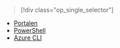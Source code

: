 > [!div class="op_single_selector"]
- [Portalen](../articles/virtual-network/virtual-network-manage-nsg-arm-portal.md)
- [PowerShell](../articles/virtual-network/virtual-network-manage-nsg-arm-ps.md)
- [Azure CLI](../articles/virtual-network/virtual-network-manage-nsg-arm-cli.md)

<!--HONumber=Jan17_HO3-->


